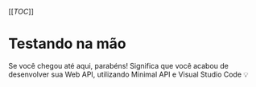 [[_TOC_]]

# Testando na mão

Se você chegou até aqui, parabéns! Significa que você acabou de desenvolver sua Web API, utilizando Minimal API e Visual Studio Code 💡